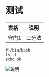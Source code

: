 # 测试

| 表格   |  说明  |
| :--- | :--: |
| 守门1  | 三分法  |

``` shell
#!/bin/bash
ls -l
echo ok
```
![说明](a.jpg)